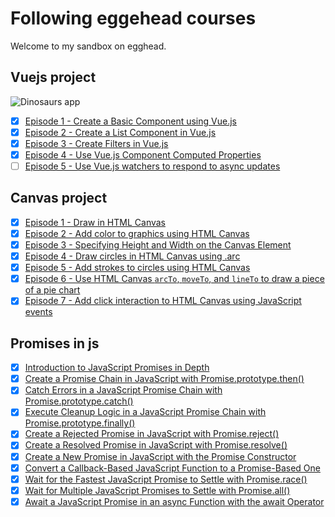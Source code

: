 # Following eggehead courses
Welcome to my sandbox on egghead.

## Vuejs project

![Dinosaurs app](https://github.com/Ugarz/egghead/tree/vuejs/vuejs/assets/images/screen.png)

- [x] [Episode 1 - Create a Basic Component using Vue.js](https://egghead.io/lessons/vue-js-create-a-basic-component-using-vue-js)
- [x] [Episode 2 - Create a List Component in Vue.js](https://egghead.io/lessons/vue-js-create-a-list-component-in-vue-js)
- [x] [Episode 3 - Create Filters in Vue.js](https://egghead.io/lessons/vue-js-use-vue-js-component-computed-properties)
- [x] [Episode 4 - Use Vue.js Component Computed Properties](https://egghead.io/lessons/vue-js-use-vue-js-component-computed-properties)
- [ ] [Episode 5 - Use Vue.js watchers to respond to async updates](https://egghead.io/lessons/vue-js-use-vue-js-watchers-to-respond-to-async-updates)

## Canvas project
- [x] [Episode 1 - Draw in HTML Canvas](https://egghead.io/lessons/html-5-draw-in-html-canvas)
- [x] [Episode 2 - Add color to graphics using HTML Canvas](https://egghead.io/lessons/html-5-add-color-to-graphics-using-html-canvas)
- [x] [Episode 3 - Specifying Height and Width on the Canvas Element](https://egghead.io/lessons/html-5-specifying-height-and-width-on-the-canvas-element)
- [x] [Episode 4 - Draw circles in HTML Canvas using .arc](https://egghead.io/lessons/html-5-draw-circles-in-html-canvas-using-arc)
- [x] [Episode 5 - Add strokes to circles using HTML Canvas](https://egghead.io/lessons/html-5-add-strokes-to-circles-using-html-canvas)
- [x] [Episode 6 - Use HTML Canvas `arcTo`, `moveTo`, and `lineTo` to draw a piece of a pie chart](https://egghead.io/lessons/html-5-use-html-canvas-arcto-moveto-and-lineto-to-draw-a-piece-of-a-pie-chart)
- [x] [Episode 7 - Add click interaction to HTML Canvas using JavaScript events](https://egghead.io/lessons/html-5-add-click-interaction-to-html-canvas-using-javascript-events)

## Promises in js
- [x] [Introduction to JavaScript Promises in Depth](https://egghead.io/lessons/javascript-introduction-to-javascript-promises-in-depth)
- [x] [Create a Promise Chain in JavaScript with Promise.prototype.then()](https://egghead.io/lessons/javascript-create-a-promise-chain-in-javascript-with-promise-prototype-then)
- [x] [Catch Errors in a JavaScript Promise Chain with Promise.prototype.catch()](https://egghead.io/lessons/javascript-catch-errors-in-a-javascript-promise-chain-with-promise-prototype-catch)
- [x] [Execute Cleanup Logic in a JavaScript Promise Chain with Promise.prototype.finally()](https://egghead.io/lessons/javascript-execute-cleanup-logic-in-a-javascript-promise-chain-with-promise-prototype-finally)
- [x] [Create a Rejected Promise in JavaScript with Promise.reject()](https://egghead.io/lessons/javascript-create-a-rejected-promise-in-javascript-with-promise-reject)
- [x] [Create a Resolved Promise in JavaScript with Promise.resolve()](https://egghead.io/lessons/javascript-create-a-resolved-promise-in-javascript-with-promise-resolve)
- [x] [Create a New Promise in JavaScript with the Promise Constructor](https://egghead.io/lessons/javascript-create-a-new-promise-in-javascript-with-the-promise-constructor)
- [x] [Convert a Callback-Based JavaScript Function to a Promise-Based One](https://egghead.io/lessons/javascript-convert-a-callback-based-javascript-function-to-a-promise-based-one)
- [x] [Wait for the Fastest JavaScript Promise to Settle with Promise.race()](https://egghead.io/lessons/javascript-wait-for-the-fastest-javascript-promise-to-settle-with-promise-race)
- [x] [Wait for Multiple JavaScript Promises to Settle with Promise.all()](https://egghead.io/lessons/javascript-wait-for-the-fastest-javascript-promise-to-settle-with-promise-race)
- [x] [Await a JavaScript Promise in an async Function with the await Operator](https://egghead.io/lessons/javascript-wait-for-the-fastest-javascript-promise-to-settle-with-promise-race)